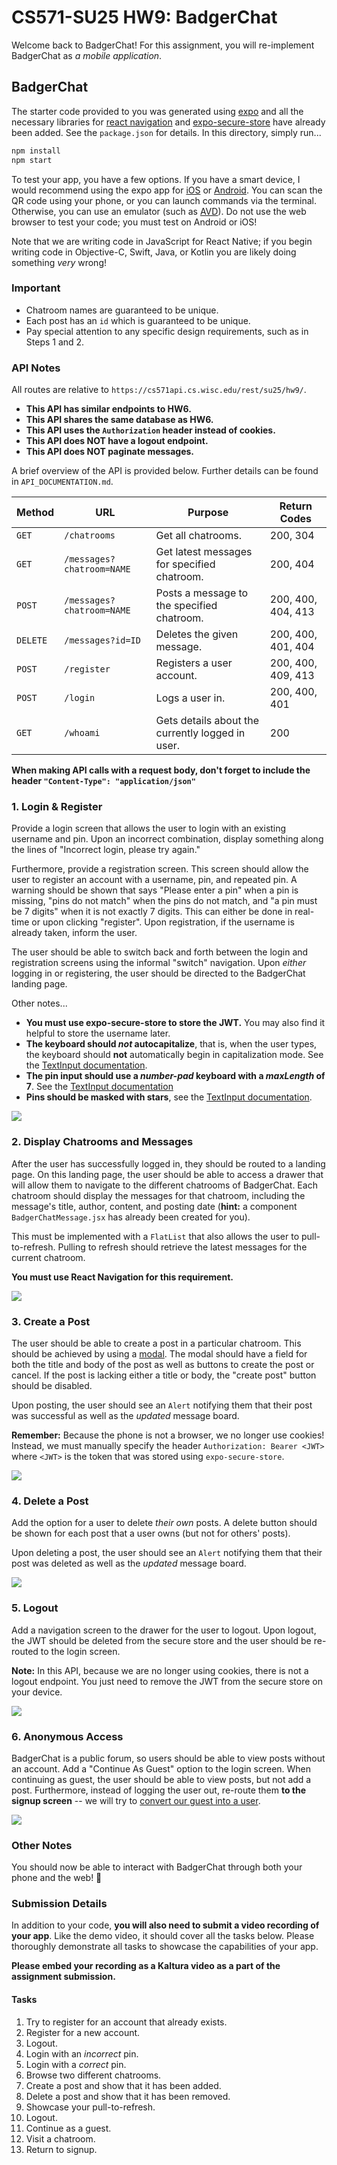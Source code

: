 
# CS571-SU25 HW9: BadgerChat

Welcome back to BadgerChat! For this assignment, you will re-implement BadgerChat as *a mobile application*.

## BadgerChat

The starter code provided to you was generated using [expo](https://expo.dev/) and all the necessary libraries for [react navigation](https://reactnavigation.org/) and [expo-secure-store](https://www.npmjs.com/package/expo-secure-store) have already been added. See the `package.json` for details. In this directory, simply run...

```bash
npm install
npm start
```

To test your app, you have a few options. If you have a smart device, I would recommend using the expo app for [iOS](https://apps.apple.com/us/app/expo-go/id982107779) or [Android](https://play.google.com/store/apps/details?id=host.exp.exponent&hl=en_US&gl=US). You can scan the QR code using your phone, or you can launch commands via the terminal. Otherwise, you can use an emulator (such as [AVD](https://developer.android.com/studio/run/emulator)). Do not use the web browser to test your code; you must test on Android or iOS!

Note that we are writing code in JavaScript for React Native; if you begin writing code in Objective-C, Swift, Java, or Kotlin you are likely doing something *very* wrong!

### Important

 - Chatroom names are guaranteed to be unique.
 - Each post has an `id` which is guaranteed to be unique.
 - Pay special attention to any specific design requirements, such as in Steps 1 and 2.

### API Notes

All routes are relative to `https://cs571api.cs.wisc.edu/rest/su25/hw9/`.

 - **This API has similar endpoints to HW6.**
 - **This API shares the same database as HW6.**
 - **This API uses the `Authorization` header instead of cookies.**
 - **This API does NOT have a logout endpoint.**
 - **This API does NOT paginate messages.**

A brief overview of the API is provided below. Further details can be found in `API_DOCUMENTATION.md`.

| Method | URL | Purpose | Return Codes |
| --- | --- | --- | --- |
| `GET`| `/chatrooms` | Get all chatrooms. | 200, 304 |
| `GET` | `/messages?chatroom=NAME`| Get latest messages for specified chatroom. | 200, 404 |
| `POST` | `/messages?chatroom=NAME` | Posts a message to the specified chatroom. | 200, 400, 404, 413 |
| `DELETE` | `/messages?id=ID` | Deletes the given message. | 200, 400, 401, 404 |
| `POST` | `/register` | Registers a user account. | 200, 400, 409, 413  |
| `POST` | `/login` | Logs a user in. | 200, 400, 401 |
| `GET` | `/whoami` | Gets details about the currently logged in user. | 200 |

**When making API calls with a request body, don't forget to include the header `"Content-Type": "application/json"`**

### 1. Login & Register
Provide a login screen that allows the user to login with an existing username and pin. Upon an incorrect combination, display something along the lines of "Incorrect login, please try again."

Furthermore, provide a registration screen. This screen should allow the user to register an account with a username, pin, and repeated pin. A warning should be shown that says "Please enter a pin" when a pin is missing, "pins do not match" when the pins do not match, and "a pin must be 7 digits" when it is not exactly 7 digits. This can either be done in real-time or upon clicking "register". Upon registration, if the username is already taken, inform the user.

The user should be able to switch back and forth between the login and registration screens using the informal "switch" navigation. Upon *either* logging in or registering, the user should be directed to the BadgerChat landing page.

Other notes...
 - **You must use expo-secure-store to store the JWT.** You may also find it helpful to store the username later.
 - **The keyboard should *not* autocapitalize**, that is, when the user types, the keyboard should **not** automatically begin in capitalization mode. See the [TextInput documentation](https://reactnative.dev/docs/textinput).
 - **The pin input should use a *number-pad* keyboard with a *maxLength* of 7**. See the [TextInput documentation](https://reactnative.dev/docs/textinput)
 - **Pins should be masked with stars**, see the [TextInput documentation](https://reactnative.dev/docs/textinput).

![](_figures/step1.png)

### 2. Display Chatrooms and Messages

After the user has successfully logged in, they should be routed to a landing page. On this landing page, the user should be able to access a drawer that will allow them to navigate to the different chatrooms of BadgerChat. Each chatroom should display the messages for that chatroom, including the message's title, author, content, and posting date (**hint:** a component `BadgerChatMessage.jsx` has already been created for you). 

This must be implemented with a `FlatList` that also allows the user to pull-to-refresh. Pulling to refresh should retrieve the latest messages for the current chatroom.

**You must use React Navigation for this requirement.**

![](_figures/step2.png)

### 3. Create a Post

The user should be able to create a post in a particular chatroom. This should be achieved by using a [modal](https://reactnative.dev/docs/modal). The modal should have a field for both the title and body of the post as well as buttons to create the post or cancel. If the post is lacking either a title or body, the "create post" button should be disabled.

Upon posting, the user should see an `Alert` notifying them that their post was successful as well as the *updated* message board.

**Remember:** Because the phone is not a browser, we no longer use cookies! Instead, we must manually specify the header `Authorization: Bearer <JWT>` where `<JWT>` is the token that was stored using `expo-secure-store`.

![](_figures/step3.png)

### 4. Delete a Post

Add the option for a user to delete *their own* posts. A delete button should be shown for each post that a user owns (but not for others' posts).

Upon deleting a post, the user should see an `Alert` notifying them that their post was deleted as well as the *updated* message board.

![](_figures/step4.png)

### 5. Logout

Add a navigation screen to the drawer for the user to logout. Upon logout, the JWT should be deleted from the secure store and the user should be re-routed to the login screen.

**Note:** In this API, because we are no longer using cookies, there is not a logout endpoint. You just need to remove the JWT from the secure store on your device.

![](_figures/step5.png)

### 6. Anonymous Access

BadgerChat is a public forum, so users should be able to view posts without an account. Add a "Continue As Guest" option to the login screen. When continuing as guest, the user should be able to view posts, but not add a post. Furthermore, instead of logging the user out, re-route them **to the signup screen** -- we will try to [convert our guest into a user](https://seodigitalgroup.com/what-is-a-conversion/).

![](_figures/step6.png)

### Other Notes
You should now be able to interact with BadgerChat through both your phone and the web! 🥳

### Submission Details
In addition to your code, **you will also need to submit a video recording of your app**. Like the demo video, it should cover all the tasks below. Please thoroughly demonstrate all tasks to showcase the capabilities of your app.

**Please embed your recording as a Kaltura video as a part of the assignment submission.**

#### Tasks 
 1. Try to register for an account that already exists.
 2. Register for a new account.
 3. Logout.
 4. Login with an *incorrect* pin.
 5. Login with a *correct* pin.
 6. Browse two different chatrooms.
 7. Create a post and show that it has been added.
 8. Delete a post and show that it has been removed.
 9. Showcase your pull-to-refresh.
 10. Logout.
 11. Continue as a guest.
 12. Visit a chatroom.
 13. Return to signup.
